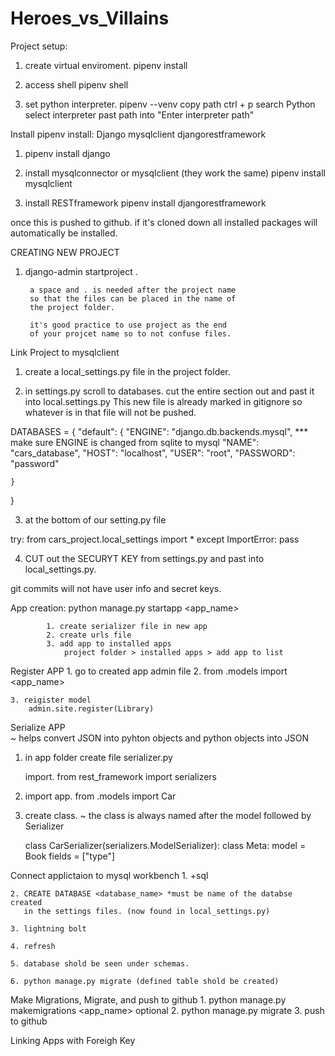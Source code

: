 # Heroes_vs_Villains

Project setup:

1. create virtual enviroment.
    pipenv install

2. access shell
    pipenv shell

3. set python interpreter.
    pipenv --venv
    copy path
    ctrl + p 
    search Python select interpreter
    past path into "Enter interpreter path"


Install pipenv install:
     Django
     mysqlclient
     djangorestframework

1. pipenv install django

2. install mysqlconnector or mysqlclient (they work the same)
    pipenv install mysqlclient

3. install RESTframework
    pipenv install djangorestframework

once this is pushed to github. if it's cloned down all installed packages will 
automatically be installed.


CREATING NEW PROJECT

1. django-admin startproject <project name> .

        a space and . is needed after the project name 
        so that the files can be placed in the name of 
        the project folder.

        it's good practice to use project as the end
        of your projcet name so to not confuse files. 


Link Project to mysqlclient

1. create a local_settings.py file in the project folder.

2. in settings.py scroll to databases. 
    cut the entire section out and past it into local.settings.py
    This new file is already marked in gitignore so whatever 
    is in that file will not be pushed. 

DATABASES = {
    "default": {
        "ENGINE": "django.db.backends.mysql", *** make sure ENGINE is changed from sqlite to mysql
        "NAME": "cars_database",
        "HOST": "localhost",
        "USER": "root",
        "PASSWORD": "password"

    }
}

3. at the bottom of our setting.py file 

try:
    from cars_project.local_settings import *
except ImportError:
    pass

4. CUT out the SECURYT KEY from settings.py and past into local_settings.py. 

git commits will not have user info and secret keys. 
    

App creation:
        python manage.py startapp <app_name>

            1. create serializer file in new app
            2. create urls file
            3. add app to installed apps
                project folder > installed apps > add app to list


Register APP
    1. go to created app admin file
    2. from .models import <app_name>

    3. reigister model
        admin.site.register(Library)


Serialize APP  
    ~ helps convert JSON into pyhton objects and python objects into JSON

1. in app folder create file serializer.py

    import. 
    from rest_framework import serializers

2. import app. 
    from .models import Car

3. create class.
 ~ the class is always named after the model followed by Serializer 

    class CarSerializer(serializers.ModelSerializer): 
        class Meta:
            model = Book
            fields = ["type"]


Connect applictaion to mysql workbench
    1. +sql
    
    2. CREATE DATABASE <database_name> *must be name of the databse created
       in the settings files. (now found in local_settings.py)

    3. lightning bolt 

    4. refresh
    
    5. database shold be seen under schemas. 

    6. python manage.py migrate (defined table shold be created)


Make Migrations, Migrate, and push to github
    1. python manage.py makemigrations <app_name> optional
    2. python manage.py migrate
    3. push to github


Linking Apps with Foreigh Key




